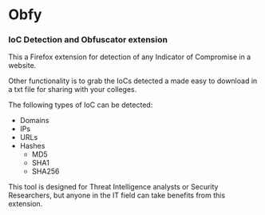 # Obfy
### IoC Detection and Obfuscator extension

This a Firefox extension for detection of any Indicator of Compromise in a website.

Other functionality is to grab the IoCs detected a made easy to download in a txt file for sharing with your colleges.

The following types of IoC can be detected:

- Domains
- IPs
- URLs
- Hashes
  - MD5
  - SHA1
  - SHA256
  
This tool is designed for Threat Intelligence analysts or Security Researchers, but anyone in the IT field can take benefits from this extension.
